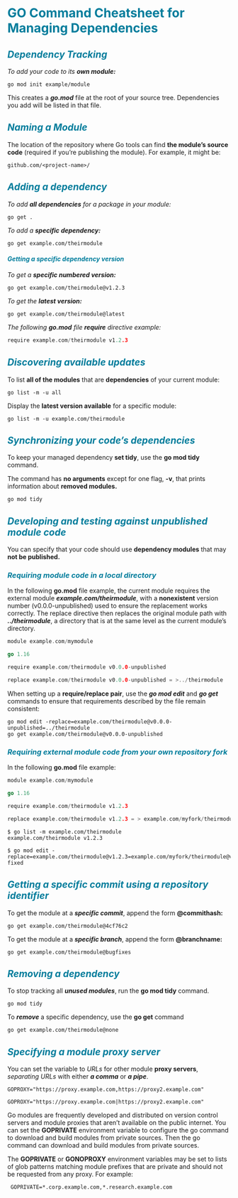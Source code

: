 # <span style="color:#007d9c">GO Command Cheatsheet for Managing Dependencies</span>

## <span style="color:#007d9c">*Dependency Tracking*</span>

*To add your code to its **own module:***

````shell
go mod init example/module
````

This creates a ***go.mod*** file at the root of your source tree. Dependencies you add will be listed in that file.

## <span style="color:#007d9c">*Naming a Module*</span>

The location of the repository where Go tools can find **the module’s source code** (required if you’re publishing the
module). For example, it might be:

````textmate
github.com/<project-name>/
````

## <span style="color:#007d9c">*Adding a dependency*</span>

*To add **all dependencies** for a package in your module:*

````shell
go get .
````

*To add a **specific dependency:***

````shell
go get example.com/theirmodule
````

#### <span style="color:#007d9c">*Getting a specific dependency version*</span>

*To get a **specific numbered version:***

````shell
go get example.com/theirmodule@v1.2.3
````

*To get the **latest version:***

````shell
go get example.com/theirmodule@latest
````

*The following **go.mod** file **require** directive example:*

````go
require example.com/theirmodule v1.2.3
````

## <span style="color:#007d9c">*Discovering available updates*</span>

To list **all of the modules** that are **dependencies** of your current module:

````shell
go list -m -u all
````

Display the **latest version available** for a specific module:

````shell
go list -m -u example.com/theirmodule
````

## <span style="color:#007d9c">*Synchronizing your code’s dependencies*</span>

To keep your managed dependency **set tidy**, use the **go mod tidy** command.

The command has **no arguments** except for one flag, **-v**, that prints information about **removed modules.**

````shell
go mod tidy
````

## <span style="color:#007d9c">*Developing and testing against unpublished module code*</span>

You can specify that your code should use **dependency modules** that may **not be published.**

### <span style="color:#007d9c">*Requiring module code in a local directory*</span>

In the following **go.mod** file example, the current module requires the external module ***example.com/theirmodule***,
with a **nonexistent** version number (v0.0.0-unpublished) used to ensure the replacement works correctly. The replace
directive then replaces the original module path with ***../theirmodule***, a directory that is at the same level as the
current module’s directory.

```go
module example.com/mymodule

go 1.16

require example.com/theirmodule v0.0.0-unpublished

replace example.com/theirmodule v0.0.0-unpublished = >../theirmodule
```

When setting up a **require/replace pair**, use the ***go mod edit*** and ***go get*** commands to ensure that
requirements described by the file remain consistent:

````shell
go mod edit -replace=example.com/theirmodule@v0.0.0-unpublished=../theirmodule
go get example.com/theirmodule@v0.0.0-unpublished
````

### <span style="color:#007d9c">*Requiring external module code from your own repository fork*</span>

In the following **go.mod** file example:

```go
module example.com/mymodule

go 1.16

require example.com/theirmodule v1.2.3

replace example.com/theirmodule v1.2.3 = > example.com/myfork/theirmodule v1.2.3-fixed
```

````shell
$ go list -m example.com/theirmodule
example.com/theirmodule v1.2.3

$ go mod edit -replace=example.com/theirmodule@v1.2.3=example.com/myfork/theirmodule@v1.2.3-fixed
````

## <span style="color:#007d9c">*Getting a specific commit using a repository identifier*</span>

To get the module at a ***specific commit***, append the form **@commithash:**

````shell
go get example.com/theirmodule@4cf76c2
````

To get the module at a ***specific branch***, append the form **@branchname:**

````shell
go get example.com/theirmodule@bugfixes
````

## <span style="color:#007d9c">*Removing a dependency*</span>

To stop tracking all ***unused modules***, run the **go mod tidy** command.

````shell
go mod tidy
````

To ***remove*** a specific dependency, use the **go get** command

````shell
go get example.com/theirmodule@none
````

## <span style="color:#007d9c">*Specifying a module proxy server*</span>

You can set the variable to *URLs* for other module **proxy servers**, *separating URLs* with either ***a comma*** or
***a pipe***.

````shell
GOPROXY="https://proxy.example.com,https://proxy2.example.com"
````

````shell
GOPROXY="https://proxy.example.com|https://proxy2.example.com"
````

Go modules are frequently developed and distributed on version control servers and module proxies that aren’t available
on the public internet. You can set the **GOPRIVATE** environment variable to configure the go command to download and
build modules from private sources. Then the go command can download and build modules from private sources.

The **GOPRIVATE** or **GONOPROXY** environment variables may be set to lists of glob patterns matching module prefixes
that are private and should not be requested from any proxy. For example:

````shell
 GOPRIVATE=*.corp.example.com,*.research.example.com
````